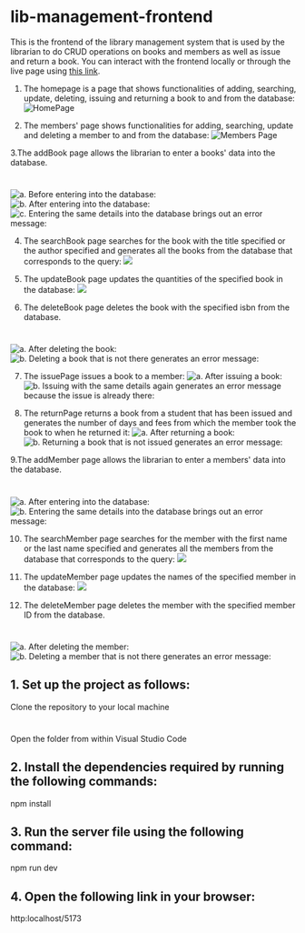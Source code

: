 # lib-management-frontend
This is the frontend of the library management system that is used by the librarian to do CRUD operations on books and members as well as issue and return a book. You can interact with the frontend locally or through the live page using [this link](https://lib-management-system.onrender.com).

1. The homepage is a page that shows functionalities of adding, searching, update, deleting, issuing and returning a book to and from the database:
![HomePage](https://github.com/nsa1im/lib-management-frontend/documentation/blob/main/homePage.png)

2. The members' page shows functionalities for adding, searching, update and deleting a member to and from the database:
![Members Page](https://github.com/nsa1im/lib-management-frontend/documentation/blob/main/membersPage.png)

3.The addBook page allows the librarian to enter a books' data into the database.
#
![a. Before entering into the database:](https://github.com/nsa1im/lib-management-frontend/documentation/blob/main/addBook.png)
![b. After entering into the database:](https://github.com/nsa1im/lib-management-frontend/documentation/blob/main/addBook(2).png)
![c. Entering the same details into the database brings out an error message:](https://github.com/nsa1im/lib-management-frontend/documentation/blob/main/addBook(3).png)

4. The searchBook page searches for the book with the title specified or the author specified and generates all the books from the database that corresponds to the query:
![](https://github.com/nsa1im/lib-management-frontend/documentation/blob/main/searchBook.png)

5. The updateBook page updates the quantities of the specified book in the database:
![](https://github.com/nsa1im/lib-management-frontend/documentation/blob/main/updateBook.png)

6. The deleteBook page deletes the book with the specified isbn from the database.
#
![a. After deleting the book:](https://github.com/nsa1im/lib-management-frontend/documentation/blob/main/deleteBook.png)
![b. Deleting a book that is not there generates an error message:](https://github.com/nsa1im/lib-management-frontend/documentation/blob/main/deleteBook(2).png)

7. The issuePage issues a book to a member:
![a. After issuing a book:](https://github.com/nsa1im/lib-management-frontend/documentation/blob/main/issueBook.png)
![b. Issuing with the same details again generates an error message because the issue is already there:](https://github.com/nsa1im/lib-management-frontend/documentation/blob/main/issueBook(2).png)

8. The returnPage returns a book from a student that has been issued and generates the number of days and fees from which the member took the book to when he returned it:
![a. After returning a book:](https://github.com/nsa1im/lib-management-frontend/documentation/blob/main/returnBook.png)
![b. Returning a book that is not issued generates an error message:](https://github.com/nsa1im/lib-management-frontend/documentation/blob/main/returnBook(2).png)

9.The addMember page allows the librarian to enter a members' data into the database.
#
![a. After entering into the database:](https://github.com/nsa1im/lib-management-frontend/documentation/blob/main/addMember.png)
![b. Entering the same details into the database brings out an error message:](https://github.com/nsa1im/lib-management-frontend/documentation/blob/main/addMember(2).png)

10. The searchMember page searches for the member with the first name or the last name specified and generates all the members from the database that corresponds to the query:
![](https://github.com/nsa1im/lib-management-frontend/documentation/blob/main/searchMember.png)

11. The updateMember page updates the names of the specified member in the database:
![](https://github.com/nsa1im/lib-management-frontend/documentation/blob/main/updateMember.png)

12. The deleteMember page deletes the member with the specified member ID from the database.
#
![a. After deleting the member:](https://github.com/nsa1im/lib-management-frontend/documentation/blob/main/deleteMember.png)
![b. Deleting a member that is not there generates an error message:](https://github.com/nsa1im/lib-management-frontend/documentation/blob/main/deleteMember(2).png)

## 1. Set up the project as follows:
Clone the repository to your local machine
#
Open the folder from within Visual Studio Code

## 2. Install the dependencies required by running the following commands:
npm install

## 3. Run the server file using the following command:
npm run dev

## 4. Open the following link in your browser:
http:localhost/5173
